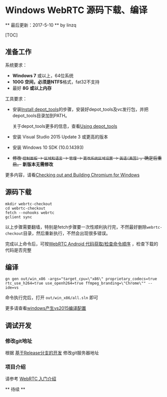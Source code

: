 # Windows WebRTC 源码下载、编译

** 最后更新：2017-5-10 ** by linzq

[TOC]

## 准备工作

系统要求：

* **Windows 7** 或以上，64位系统
* **100G 空间，必须是NTFS**格式，fat32不支持
* 最好 **8G 或以上内存**

工具要求：

* 安装[Install depot_tools](http://dev.chromium.org/developers/how-tos/install-depot-tools)的步骤，安装好depot\_tools及vc发行包，并把depot\_tools目录加到PATH。

    关于depot_tools更多的信息，查看[Using depot_tools](http://dev.chromium.org/developers/how-tos/depottools)

* 安装 Visual Studio 2015 Update 3 或更高的版本

* 安装 Windows 10 SDK (10.0.14393)

* <del>修改 `控制面板` -> `区域和语言` -> `管理` -> `更改系统区域设置` -> `英语(美国)` ，确定后重启。</del>  **新版本无需修改**

更多内容，请看[Checking out and Building Chromium for Windows](https://chromium.googlesource.com/chromium/src/+/master/docs/windows_build_instructions.md#System-requirements)

## 源码下载

``` shell
mkdir webrtc-checkout
cd webrtc-checkout
fetch --nohooks webrtc
gclient sync

```

以上步骤需要翻墙，特别是fetch步骤要一次性顺利执行完，不然最好删除`webrtc-checkout`目录，然后重新执行，不然会出现很多错误。

完成以上命令后，可按[WebRTC Android 代码获取/检查命令顺序](../Android/android_webrtc_code_checkout_and_checkout_cmd.md) ，检查下载的代码是否完整

## 编译

``` shell
gn gen out/win_x86 -args="target_cpu=\"x86\" proprietary_codecs=true rtc_use_h264=true use_openh264=true ffmpeg_branding=\"Chrome\"" --ide=vs
```

命令执行完后，打开 `out/win_x86/all.sln` 即可

更多请查看[windows产生vs2015编译配置](../cmd.md#windows产生vs2015编译配置)

## 调试开发

### 修改git地址

根据 [基于Release分支的开发](../develop_with_release.md) 修改git服务器地址

### 项目介绍

请参考 [WebRTC 入门介绍](./intro.md#Demo演示)

** 待续 **